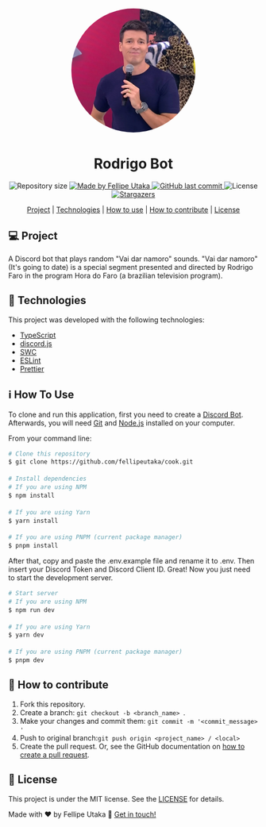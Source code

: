 <h1 align="center">
  <img
    alt="Rodrigo Bot"
    src=".github/docs/rodrigo.jpg"
    width="250px"
    style="border-radius: 50%;"
  />
</h1>

<h1 align="center">Rodrigo Bot</h4>
<p align="center">
  <img
    alt="Repository size"
    src="https://img.shields.io/github/repo-size/fellipeutaka/rodrigo-bot"
  />
  <a href="https://www.linkedin.com/in/fellipeutaka/">
    <img
      alt="Made by Fellipe Utaka"
      src="https://img.shields.io/badge/made%20by-Fellipe%20Utaka-%2304D361"
    />
  </a>
  <a href="https://github.com/fellipeutaka/rodrigo-bot/commits/main">
    <img
      alt="GitHub last commit"
      src="https://img.shields.io/github/last-commit/fellipeutaka/rodrigo-bot"
    />
  </a>
  <img
    alt="License"
    src="https://img.shields.io/badge/license-MIT-brightgreen"
  />
  <a href="https://github.com/fellipeutaka/rodrigo-bot/stargazers">
    <img
      alt="Stargazers"
      src="https://img.shields.io/github/stars/fellipeutaka/rodrigo-bot?style=social"
    />
  </a>
</p>

<p align="center">
  <a href="#-project">Project</a> |
  <a href="#-technologies">Technologies</a> |
  <a href="#ℹ%EF%B8%8F-how-to-use">How to use</a> |
  <a href="#-how-to-contribute">How to contribute</a> |
  <a href="#-license">License</a>
</p>

## 💻 Project

A Discord bot that plays random "Vai dar namoro" sounds. "Vai dar namoro" (It's going to date) is a special segment presented and directed by Rodrigo Faro in the program Hora do Faro (a brazilian television program).

## 🚀 Technologies

This project was developed with the following technologies:

- [TypeScript][ts]
- [discord.js][discord.js]
- [SWC][swc]
- [ESLint][eslint]
- [Prettier][prettier]

## ℹ️ How To Use

To clone and run this application, first you need to create a [Discord Bot](https://www.androidpolice.com/how-to-make-discord-bot/). Afterwards, you will need [Git][git] and [Node.js][node] installed on your computer.

From your command line:

```bash
# Clone this repository
$ git clone https://github.com/fellipeutaka/cook.git

# Install dependencies
# If you are using NPM
$ npm install

# If you are using Yarn
$ yarn install

# If you are using PNPM (current package manager)
$ pnpm install
```

After that, copy and paste the .env.example file and rename it to .env.
Then insert your Discord Token and Discord Client ID. Great! Now you just need to start the development server.

```bash
# Start server
# If you are using NPM
$ npm run dev

# If you are using Yarn
$ yarn dev

# If you are using PNPM (current package manager)
$ pnpm dev
```

## 🤔 How to contribute

1. Fork this repository.
2. Create a branch: `git checkout -b <branch_name> `.
3. Make your changes and commit them: `git commit -m '<commit_message> '`
4. Push to original branch:`git push origin <project_name> / <local>`
5. Create the pull request. Or, see the GitHub documentation on [how to create a pull request][pr].

## 📝 License

This project is under the MIT license. See the [LICENSE](https://github.com/fellipeutaka/rodrigo-bot/blob/main/LICENSE.md) for details.

Made with ♥ by Fellipe Utaka 👋 [Get in touch!](https://www.linkedin.com/in/fellipeutaka/)

[pr]: https://help.github.com/en/github/collaborating-with-issues-and-pull-requests/creating-a-pull-request
[git]: https://git-scm.com
[node]: https://nodejs.org/
[ts]: https://www.typescriptlang.org/
[discord.js]: https://discord.js.org/
[swc]: https://swc.rs/
[eslint]: https://eslint.org/
[prettier]: https://prettier.io/
